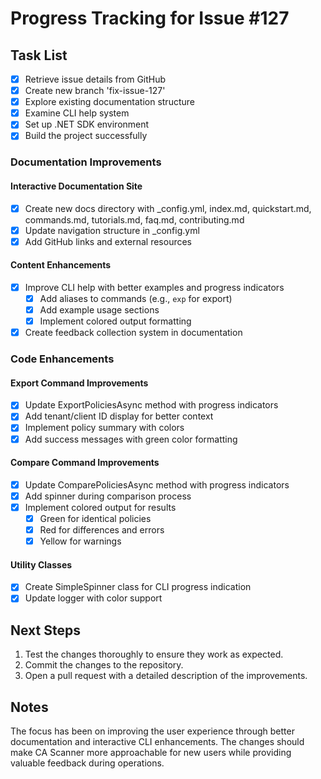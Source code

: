 

# Progress Tracking for Issue #127

## Task List

- [x] Retrieve issue details from GitHub
- [x] Create new branch 'fix-issue-127'
- [x] Explore existing documentation structure
- [x] Examine CLI help system
- [x] Set up .NET SDK environment
- [x] Build the project successfully

### Documentation Improvements

#### Interactive Documentation Site
- [x] Create new docs directory with _config.yml, index.md, quickstart.md, commands.md, tutorials.md, faq.md, contributing.md
- [x] Update navigation structure in _config.yml
- [x] Add GitHub links and external resources

#### Content Enhancements
- [x] Improve CLI help with better examples and progress indicators
  - [x] Add aliases to commands (e.g., `exp` for export)
  - [x] Add example usage sections
  - [x] Implement colored output formatting
- [x] Create feedback collection system in documentation

### Code Enhancements

#### Export Command Improvements
- [x] Update ExportPoliciesAsync method with progress indicators
- [x] Add tenant/client ID display for better context
- [x] Implement policy summary with colors
- [x] Add success messages with green color formatting

#### Compare Command Improvements
- [x] Update ComparePoliciesAsync method with progress indicators
- [x] Add spinner during comparison process
- [x] Implement colored output for results
  - [x] Green for identical policies
  - [x] Red for differences and errors
  - [x] Yellow for warnings

#### Utility Classes
- [x] Create SimpleSpinner class for CLI progress indication
- [x] Update logger with color support

## Next Steps

1. Test the changes thoroughly to ensure they work as expected.
2. Commit the changes to the repository.
3. Open a pull request with a detailed description of the improvements.

## Notes

The focus has been on improving the user experience through better documentation and interactive CLI enhancements. The changes should make CA Scanner more approachable for new users while providing valuable feedback during operations.

